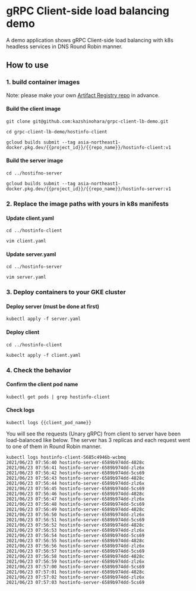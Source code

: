 # gRPC Client-side load balancing demo

A demo application shows gRPC Client-side load balancing with k8s headless services in DNS Round Robin manner.

## How to use
### 1. build container images
Note: please make your own [Artifact Registry repo](https://cloud.google.com/artifact-registry/docs/docker/quickstart) in advance.

#### Build the client image
```shell
git clone git@github.com:kazshinohara/grpc-client-lb-demo.git
```
```shell
cd grpc-client-lb-demo/hostinfo-client
```
```shell
gcloud builds submit --tag asia-northeast1-docker.pkg.dev/{{project_id}}/{{repo_name}}/hostinfo-client:v1
```

#### Build the server image
```shell
cd ../hostifno-server
```
```shell
gcloud builds submit --tag asia-northeast1-docker.pkg.dev/{{project_id}}/{{repo_name}}/hostinfo-server:v1
```

### 2. Replace the image paths with yours in k8s manifests
#### Update client.yaml
```shell
cd ../hostinfo-client
```
```shell
vim client.yaml
```

#### Update server.yaml
```shell
cd ../hostinfo-server
```
```shell
vim server.yaml
```

### 3. Deploy containers to your GKE cluster
#### Deploy server (must be done at first)
```shell
kubectl apply -f server.yaml
```

#### Deploy client
```shell
cd ../hostinfo-client
```
```shell
kubeclt apply -f client.yaml
```

### 4. Check the behavior
#### Confirm the client pod name
```shell
kubectl get pods | grep hostinfo-client
```

#### Check logs
```shell
kubectl logs {{client_pod_name}}
```

You will see the requests (Unary gRPC) from client to server have been load-balanced like below.
The server has 3 replicas and each request went to one of them in Round Robin manner.
```shell
kubectl logs hostinfo-client-5685c4946b-wcbmq
2021/06/23 07:56:40 hostinfo-server-6589b974dd-4828c
2021/06/23 07:56:41 hostinfo-server-6589b974dd-zlz6x
2021/06/23 07:56:42 hostinfo-server-6589b974dd-5cs69
2021/06/23 07:56:43 hostinfo-server-6589b974dd-4828c
2021/06/23 07:56:44 hostinfo-server-6589b974dd-zlz6x
2021/06/23 07:56:45 hostinfo-server-6589b974dd-5cs69
2021/06/23 07:56:46 hostinfo-server-6589b974dd-4828c
2021/06/23 07:56:47 hostinfo-server-6589b974dd-zlz6x
2021/06/23 07:56:48 hostinfo-server-6589b974dd-5cs69
2021/06/23 07:56:49 hostinfo-server-6589b974dd-4828c
2021/06/23 07:56:50 hostinfo-server-6589b974dd-zlz6x
2021/06/23 07:56:51 hostinfo-server-6589b974dd-5cs69
2021/06/23 07:56:52 hostinfo-server-6589b974dd-4828c
2021/06/23 07:56:53 hostinfo-server-6589b974dd-zlz6x
2021/06/23 07:56:54 hostinfo-server-6589b974dd-5cs69
2021/06/23 07:56:55 hostinfo-server-6589b974dd-4828c
2021/06/23 07:56:56 hostinfo-server-6589b974dd-zlz6x
2021/06/23 07:56:57 hostinfo-server-6589b974dd-5cs69
2021/06/23 07:56:58 hostinfo-server-6589b974dd-4828c
2021/06/23 07:56:59 hostinfo-server-6589b974dd-zlz6x
2021/06/23 07:57:00 hostinfo-server-6589b974dd-5cs69
2021/06/23 07:57:01 hostinfo-server-6589b974dd-4828c
2021/06/23 07:57:02 hostinfo-server-6589b974dd-zlz6x
2021/06/23 07:57:03 hostinfo-server-6589b974dd-5cs69
```
